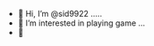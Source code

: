 - 👋 Hi, I’m @sid9922 .....
- 👀 I’m interested in playing game ...
- 👋

<!---
sid9922/sid9922 is a ✨ special ✨ repository because its `README.md` (this file) appears on your GitHub profile.
You can click the Preview link to take a look at your changes.
--->
